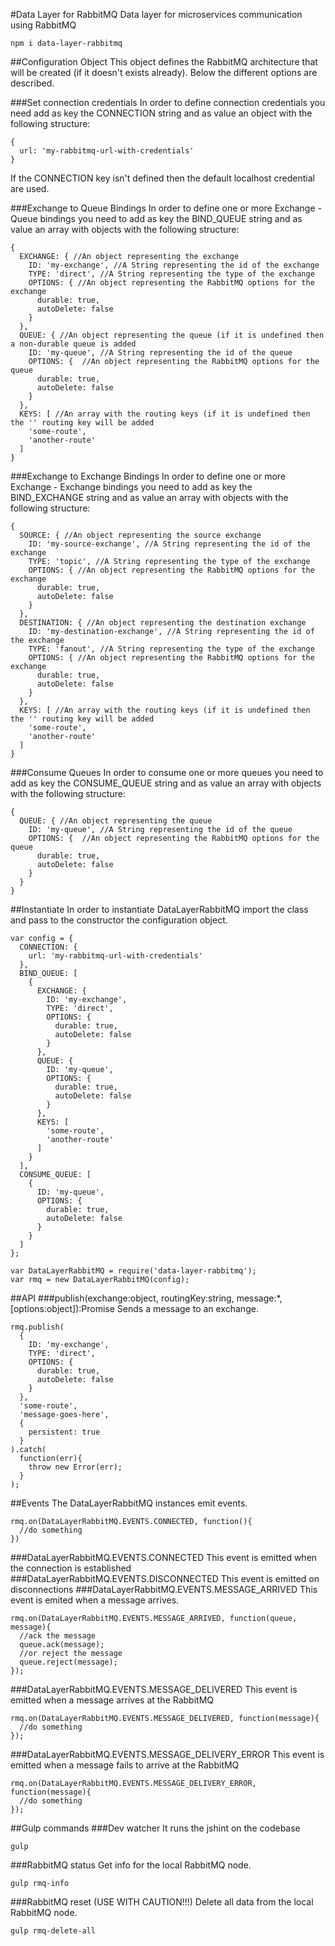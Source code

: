 #Data Layer for RabbitMQ
Data layer for microservices communication using RabbitMQ

```
npm i data-layer-rabbitmq
```

##Configuration Object
This object defines the RabbitMQ architecture that will be created (if it doesn't exists already). Below the different options are described.

###Set connection credentials
In order to define connection credentials you need add as key the CONNECTION string and as value an object with the following structure:
```
{
  url: 'my-rabbitmq-url-with-credentials'
}
```
If the CONNECTION key isn't defined then the default localhost credential are used.

###Exchange to Queue Bindings
In order to define one or more Exchange - Queue bindings you need to add as key the BIND_QUEUE string and as value an array with objects with the following structure:
```
{
  EXCHANGE: { //An object representing the exchange
    ID: 'my-exchange', //A String representing the id of the exchange
    TYPE: 'direct', //A String representing the type of the exchange
    OPTIONS: { //An object representing the RabbitMQ options for the exchange
      durable: true,
      autoDelete: false
    }
  },
  QUEUE: { //An object representing the queue (if it is undefined then a non-durable queue is added
    ID: 'my-queue', //A String representing the id of the queue
    OPTIONS: {  //An object representing the RabbitMQ options for the queue
      durable: true,
      autoDelete: false
    }
  },
  KEYS: [ //An array with the routing keys (if it is undefined then the '' routing key will be added
    'some-route',
    'another-route'
  ]
}
```

###Exchange to Exchange Bindings
In order to define one or more Exchange - Exchange bindings you need to add as key the BIND_EXCHANGE string and as value an array with objects with the following structure:
```
{
  SOURCE: { //An object representing the source exchange
    ID: 'my-source-exchange', //A String representing the id of the exchange
    TYPE: 'topic', //A String representing the type of the exchange
    OPTIONS: { //An object representing the RabbitMQ options for the exchange
      durable: true,
      autoDelete: false
    }
  },
  DESTINATION: { //An object representing the destination exchange
    ID: 'my-destination-exchange', //A String representing the id of the exchange
    TYPE: 'fanout', //A String representing the type of the exchange
    OPTIONS: { //An object representing the RabbitMQ options for the exchange
      durable: true,
      autoDelete: false
    }
  },
  KEYS: [ //An array with the routing keys (if it is undefined then the '' routing key will be added
    'some-route',
    'another-route'
  ]
}
```

###Consume Queues
In order to consume one or more queues you need to add as key the CONSUME_QUEUE string and as value an array with objects with the following structure:
```
{
  QUEUE: { //An object representing the queue
    ID: 'my-queue', //A String representing the id of the queue
    OPTIONS: {  //An object representing the RabbitMQ options for the queue
      durable: true,
      autoDelete: false
    }
  }
}
```

##Instantiate
In order to instantiate DataLayerRabbitMQ import the class and pass to the constructor the configuration object.

```
var config = {
  CONNECTION: {
    url: 'my-rabbitmq-url-with-credentials'
  },
  BIND_QUEUE: [
    {
      EXCHANGE: {
        ID: 'my-exchange',
        TYPE: 'direct',
        OPTIONS: {
          durable: true,
          autoDelete: false
        }
      },
      QUEUE: {
        ID: 'my-queue',
        OPTIONS: {
          durable: true,
          autoDelete: false
        }
      },
      KEYS: [
        'some-route',
        'another-route'
      ]
    }
  ],
  CONSUME_QUEUE: [
    {
      ID: 'my-queue',
      OPTIONS: {
        durable: true,
        autoDelete: false
      }
    }
  ]
};

var DataLayerRabbitMQ = require('data-layer-rabbitmq');
var rmq = new DataLayerRabbitMQ(config);
```

##API
###publish(exchange:object, routingKey:string, message:*, [options:object]):Promise
Sends a message to an exchange.
```
rmq.publish(
  {
    ID: 'my-exchange',
    TYPE: 'direct',
    OPTIONS: {
      durable: true,
      autoDelete: false
    }
  },
  'some-route',
  'message-goes-here',
  {
    persistent: true
  }
).catch(
  function(err){
    throw new Error(err);
  }
);
```
##Events
The DataLayerRabbitMQ instances emit events.
```
rmq.on(DataLayerRabbitMQ.EVENTS.CONNECTED, function(){
  //do something
})
```
###DataLayerRabbitMQ.EVENTS.CONNECTED
This event is emitted when the connection is established
###DataLayerRabbitMQ.EVENTS.DISCONNECTED
This event is emitted on disconnections
###DataLayerRabbitMQ.EVENTS.MESSAGE_ARRIVED
This event is emited when a message arrives.
```
rmq.on(DataLayerRabbitMQ.EVENTS.MESSAGE_ARRIVED, function(queue, message){
  //ack the message
  queue.ack(message);
  //or reject the message
  queue.reject(message);
});
```
###DataLayerRabbitMQ.EVENTS.MESSAGE_DELIVERED
This event is emitted when a message arrives at the RabbitMQ
```
rmq.on(DataLayerRabbitMQ.EVENTS.MESSAGE_DELIVERED, function(message){
  //do something
});
```
###DataLayerRabbitMQ.EVENTS.MESSAGE_DELIVERY_ERROR
This event is emitted when a message fails to arrive at the RabbitMQ
```
rmq.on(DataLayerRabbitMQ.EVENTS.MESSAGE_DELIVERY_ERROR, function(message){
  //do something
});
```

##Gulp commands
###Dev watcher
It runs the jshint on the codebase
```
gulp
```
###RabbitMQ status
Get info for the local RabbitMQ node.
```
gulp rmq-info
```
###RabbitMQ reset (USE WITH CAUTION!!!)
Delete all data from the local RabbitMQ node.
```
gulp rmq-delete-all
```
